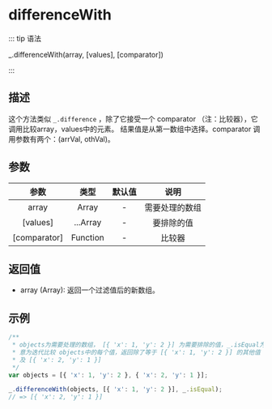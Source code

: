 # differenceWith

::: tip 语法

_.differenceWith(array, [values], [comparator])

:::

## 描述

这个方法类似 `_.difference` ，除了它接受一个 comparator （注：比较器），它调用比较array，values中的元素。 结果值是从第一数组中选择。comparator 调用参数有两个：(arrVal, othVal)。

## 参数

|     参数     |   类型   | 默认值 |      说明      |
| :----------: | :------: | :----: | :------------: |
|    array     |  Array   |   -    | 需要处理的数组 |
|   [values]   | ...Array |   -    |   要排除的值   |
| [comparator] | Function |   -    |     比较器     |

## 返回值

+ array (Array): 返回一个过滤值后的新数组。

## 示例

```js
/**
 * objects为需要处理的数组， [{ 'x': 1, 'y': 2 }] 为需要排除的值，_.isEqual为比较器
 * 意为迭代比较 objects中的每个值，返回除了等于 [{ 'x': 1, 'y': 2 }] 的其他值
 * 及 [{ 'x': 2, 'y': 1 }]
 */
var objects = [{ 'x': 1, 'y': 2 }, { 'x': 2, 'y': 1 }];

_.differenceWith(objects, [{ 'x': 1, 'y': 2 }], _.isEqual);
// => [{ 'x': 2, 'y': 1 }]
```

